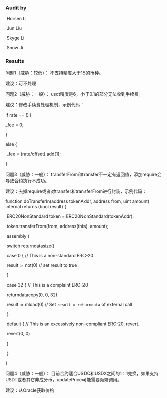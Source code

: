 ### Audit by 

​	Horsen Li

​	Jun Liu

​	Skyge Li

​	Snow Ji



### Results

问题1（威胁：较低）： 不支持精度大于18的币种。

建议：可不处理



问题2（威胁：一般）： usdt精度是6，小于0.1的部分无法收到手续费。

建议：修改手续费处理机制，示例代码：

if rate == 0 {

 _fee = 0;

}

else {

​    _fee = (rate/offset).add(1);

}



问题3（威胁：一般）： transferFrom和transfer不一定有返回值，添加require会导致合约执行不成功。

建议：去掉require或者对transfer和transferFrom进行封装，示例代码：

function doTransferIn(address tokenAddr, address from, uint amount) internal returns (bool result) {

​    ERC20NonStandard token = ERC20NonStandard(tokenAddr);

​    token.transferFrom(from, address(this), amount);



​    assembly {

​      switch returndatasize()

​        case 0 {           // This is a non-standard ERC-20

​          result := not(0)     // set result to true

​        }

​        case 32 {           // This is a complaint ERC-20

​          returndatacopy(0, 0, 32)

​          result := mload(0)    // Set `result = returndata` of external call

​        }

​        default {           // This is an excessively non-compliant ERC-20, revert.

​          revert(0, 0)

​        }

​    }

 }



问题4（威胁：一般）： 目前合约适合USDC和USDX之间的1：1兑换，如果支持USDT或者其它非成分币，updatePrice可能需要频繁调用。

建议：从Oracle获取价格